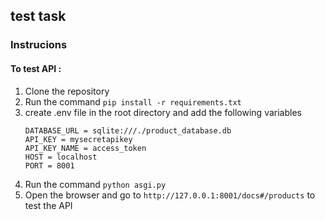 ## test task

### Instrucions
#### To test API :
1. Clone the repository
2. Run the command `pip install -r requirements.txt`
3. create .env file in the root directory and add the following variables
    ```
    DATABASE_URL = sqlite:///./product_database.db
    API_KEY = mysecretapikey
    API_KEY_NAME = access_token
    HOST = localhost
    PORT = 8001
    ```
4. Run the command `python asgi.py`
5. Open the browser and go to `http://127.0.0.1:8001/docs#/products` to test the API